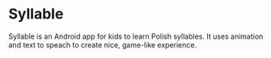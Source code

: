 # Syllable
Syllable is an Android app for kids to learn Polish syllables. It uses animation and text to speach to create nice, game-like experience.

